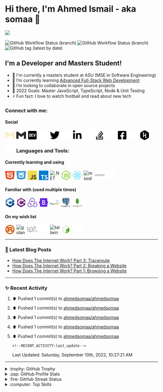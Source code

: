 # Hi there, I'm Ahmed Ismail - aka somaa 👋

![](https://komarev.com/ghpvc/?username=ahmedsomaa&style=flat-square)

![GitHub Workflow Status (branch)](https://img.shields.io/github/workflow/status/ahmedsomaa/ahmedsomaa/Latest%20blog%20post%20workflow/main?label=Blog%20Post%20Workflow&logo=dev.to&logoColor=%230A0A0A&style=flat-square)
![GitHub Workflow Status (branch)](https://img.shields.io/github/workflow/status/ahmedsomaa/ahmedsomaa/Recent%20Activity%20Workflow/main?label=Recent%20Activity%20Workflow&logo=git&logoColor=%23F05032&style=flat-square)
![GitHub tag (latest by date)](https://img.shields.io/github/v/tag/ahmedsomaa/ahmedsomaa?color=yellow&label=Version&logo=semantic-release&logoColor=yellow&style=flat-square)

## I'm a Developer and Masters Student!

-   🔭 I'm currently a masters student at ASU (MSE in Software Engineering)
-   🌱 I’m currently learning
    [Advanced Full-Stack Web Development](https://egfwd.com/specializtion/web-development-advanced/)
-   👯 I’m looking to collaborate in open source projects
-   🥅 2022 Goals: Master JavaScript, TypeScript, Node & Unit Testing
-   ⚡ Fun fact: I love to watch football and read about new tech

### Connect with me:

#### Social

[<img align="left" alt="Gmail Light" width="32" height="32" src="./img/social/gmail-light.svg" style="padding-right:5px;" />](mailto:ahmedsomaa@aucegypt.edu)
[<img align="left" alt="Gmail Dark" width="32" height="32" src="./img/social/gmail-dark.svg" style="padding-right:5px;" />](mailto:ahmedsomaa@aucegypt.edu)

[<img align="left" alt="Dev.to Light" width="32" height="32" src="./img/social/dev-light.svg" style="padding-right:5px;" />](https://dev.to/ahmedsomaa#gh-light-mode-only)
[<img align="left" alt="Dev.to Dark" width="32" height="32" src="./img/social/dev-dark.svg" style="padding-right:5px;" />](https://dev.to/ahmedsomaa#gh-dark-mode-only)
[<img align="left" alt="Twitter Light" width="32" height="32" src="./img/social/twitter-light.svg" style="padding-right:5px;" />](https://twitter.com/abokahfa#gh-light-mode-only)
[<img align="left" alt="Twitter Dark" width="32" height="32" src="./img/social/twitter-dark.svg" style="padding-right:5px;" />](https://twitter.com/abokahfa#gh-dark-mode-only)
[<img align="left" alt="Linkedin Light" width="32" height="32" src="./img/social/linkedin-light.svg" style="padding-right:5px;" />](https://linkedin.com/in/abokahfa#gh-light-mode-only)
[<img align="left" alt="Linkedin Dark" width="32" height="32" src="./img/social/linkedin-dark.svg" style="padding-right:5px;" />](https://linkedin.com/in/abokahfa#gh-dark-mode-only)
[<img align="left" alt="Stackoverflow Light" width="32" height="32" src="./img/social/stackoverflow-light.svg" style="padding-right:5px;" />](https://stackoverflow.com/users/12738561#gh-light-mode-only)
[<img align="left" alt="Stackoverflow Dark" width="32" height="32" src="./img/social/stackoverflow-dark.svg" style="padding-right:5px;" />](https://stackoverflow.com/users/12738561#gh-dark-mode-only)
[<img align="left" alt="Facebook Light" width="32" height="32" src="./img/social/facebook-light.svg" style="padding-right:5px;" />](https://fb.com/ahmed.abdelbaky.315#gh-light-mode-only)
[<img align="left" alt="Facebook Dark" width="32" height="32" src="./img/social/facebook-dark.svg" style="padding-right:5px;" />](https://fb.com/ahmed.abdelbaky.315#gh-dark-mode-only)
[<img align="left" alt="HackerRank Light" width="32" height="32" src="./img/social/hackerrank-light.svg" style="padding-right:5px;" />](https://www.hackerrank.com/ahmedsomaa?hr_r=1#gh-light-mode-only)
[<img align="left" alt="HackerRank Dark" width="32" height="32" src="./img/social/hackerrank-dark.svg" style="padding-right:5px;" />](https://www.hackerrank.com/ahmedsomaa?hr_r=1#gh-dark-mode-only)

<br/>
<br/>

### Languages and Tools:

#### Currently learning and using

<img align="left" alt="html" width="32" height="32" src="./img/tools/html.svg" style="padding-right:5px;" />
<img align="left" alt="css" width="32" height="32" src="./img/tools/css.svg" style="padding-right:5px;" />
<img align="left" alt="JavaScript" width="32" height="32" src="https://raw.githubusercontent.com/devicons/devicon/master/icons/javascript/javascript-original.svg" style="padding-right:5px;" />
<img align="left" alt="TypeScript" width="32" height="32" src="https://raw.githubusercontent.com/devicons/devicon/master/icons/typescript/typescript-original.svg" style="padding-right:5px;" />
<img align="left" alt=".NET" width="32" height="32" src="https://raw.githubusercontent.com/dotnet/brand/main/logo/dotnet-logo.svg" style="padding-right:5px;" />
<img align="left" alt="Node" width="32" height="32" src="./img/tools/node.svg" style="padding-right:5px;" />
<img align="left" alt="React" width="32" height="32" src="./img/tools/react.svg" style="padding-right:5px;" />
<img align="left" alt="mssql" width="32" height="32" src="https://www.svgrepo.com/show/303229/microsoft-sql-server-logo.svg" style="padding-right:5px;">

[<img align="left" alt="Express Ligh" width="32" height="32" src="./img/tools/express-light.svg" style="padding-right:5px;" />](./img/tools/express-light.svg#gh-light-mode-only)
[<img align="left" alt="Express Dark" width="32" height="32" src="./img/tools/express-dark.svg" style="padding-right:5px;" />](./img/tools/express-dark.svg#gh-dark-mode-only)

<br/>
<br/>

#### Familiar with (used multiple times)

<img align="left" alt="cplusplus" width="32" height="32" src="https://raw.githubusercontent.com/devicons/devicon/master/icons/cplusplus/cplusplus-original.svg" style="padding-right:5px;" />
<img align="left" alt="csharp" width="32" height="32" src="https://raw.githubusercontent.com/devicons/devicon/master/icons/csharp/csharp-original.svg" style="padding-right:5px;" />
<img align="left" alt="Redux" width="32" height="32" src="https://raw.githubusercontent.com/devicons/devicon/master/icons/redux/redux-original.svg" style="padding-right:5px;" />
<img align="left" alt="bootstrap" width="32" height="32" src="./img/tools/bootstrap.svg" style="padding-right:5px;">
<img align="left" alt="mysql" width="32" height="32" src="https://raw.githubusercontent.com/devicons/devicon/master/icons/mysql/mysql-original-wordmark.svg" style="padding-right:5px;">
<img align="left" alt="psql" width="32" height="32" src="https://raw.githubusercontent.com/devicons/devicon/master/icons/postgresql/postgresql-original-wordmark.svg" style="padding-right:5px;">
<img align="left" alt="mongodb" width="32" height="32" src="https://raw.githubusercontent.com/devicons/devicon/master/icons/mongodb/mongodb-original-wordmark.svg" style="padding-right:5px;">

<br/>
<br/>

#### On my wish list

<img align="left" alt="rust" width="32" height="32" src="./img/tools/rust.svg" style="padding-right:5px;">
<img align="left" alt="golang" width="32" height="32" src="https://go.dev/blog/go-brand/Go-Logo/SVG/Go-Logo_LightBlue.svg" style="padding-right:5px;">

[<img align="left" alt="Next Light" width="32" height="32" src="./img/tools/next-light.svg" style="padding-right:5px;" />](./img/tools/next-light.svg#gh-light-mode-only)
[<img align="left" alt="Next Dark" width="32" height="32" src="./img/tools/next-dark.svg" style="padding-right:5px;" />](./img/tools/next-darksvg#gh-dark-mode-only)

<img align="left" alt="tailwind" width="32" height="32" src="https://www.vectorlogo.zone/logos/tailwindcss/tailwindcss-icon.svg" style="padding-right:5px;">

[<img align="left" alt="Bash Light" width="32" height="32" src="./img/tools/bash-light.svg" style="padding-right:5px;" />](./img/tools/bash-light.svg#gh-light-mode-only)
[<img align="left" alt="Bash Dark" width="32" height="32" src="./img/tools/bash-dark.svg" style="padding-right:5px;" />](./img/tools/bash-darksvg#gh-dark-mode-only)

<br/>
<br/>

---

### 📝 Latest Blog Posts

<!-- BLOG-POST-LIST:START -->

-   [How Does The Internet Work? Part 3: Traceroute](https://dev.to/ahmedsomaa/how-does-the-internet-work-part-3-traceroute-2b7l)
-   [How Does The Internet Work? Part 2: Breaking a Website](https://dev.to/ahmedsomaa/how-does-the-internet-work-part-2-breaking-a-website-5e59)
-   [How Does The Internet Work? Part 1: Browsing a Website](https://dev.to/ahmedsomaa/how-does-the-internet-works-part-1-behind-the-scenes-4d6m)
<!-- BLOG-POST-LIST:END -->

---

### ✨ Recent Activity

<!--RECENT_ACTIVITY:start-->

1.  ⬆️ Pushed 1 commit(s) to [ahmedsomaa/ahmedsomaa](https://github.com/ahmedsomaa/ahmedsomaa)
2.  ⬆️ Pushed 1 commit(s) to [ahmedsomaa/ahmedsomaa](https://github.com/ahmedsomaa/ahmedsomaa)
3.  ⬆️ Pushed 1 commit(s) to [ahmedsomaa/ahmedsomaa](https://github.com/ahmedsomaa/ahmedsomaa)
4.  ⬆️ Pushed 1 commit(s) to [ahmedsomaa/ahmedsomaa](https://github.com/ahmedsomaa/ahmedsomaa)
5.  ⬆️ Pushed 1 commit(s) to [ahmedsomaa/ahmedsomaa](https://github.com/ahmedsomaa/ahmedsomaa)
    <!--RECENT_ACTIVITY:end-->

        <!--RECENT_ACTIVITY:last_update-->

    Last Updated: Saturday, September 10th, 2022, 10:27:21 AM
    <!--RECENT_ACTIVITY:last_update_end-->

---

<details>
  <summary>:trophy: GitHub Trophy</summary>

![trophy](https://github-profile-trophy.vercel.app/?username=ryo-ma&theme=gruvbox)

</details>

<details>
  <summary>:zap: GitHub Profile Stats</summary>

![profile](https://github-readme-stats.vercel.app/api?username=ahmedsomaa&show_icons=true&theme=gruvbox&locale=en)

</details>

<details>
    <summary>:fire: GitHub Streak Status</summary>

![streak](https://github-readme-streak-stats.herokuapp.com/?user=ahmedsomaa&theme=gruvbox)

</details>

<details>
  <summary>:computer: Top Skills</summary>

![skills](https://github-readme-stats.vercel.app/api/top-langs?username=ahmedsomaa&show_icons=true&theme=gruvbox&locale=en&layout=compact)

</details>
